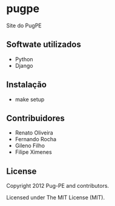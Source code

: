 pugpe
=====

Site do PugPE


Softwate utilizados
-------------------

- Python
- Django

Instalação
----------

- make setup

Contribuidores
--------------
- Renato Oliveira
- Fernando Rocha
- Gileno Filho
- Filipe Ximenes

License
-------

Copyright 2012 Pug-PE and contributors.

Licensed under The MIT License (MIT).
